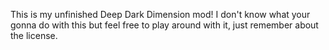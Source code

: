 This is my unfinished Deep Dark Dimension mod! I don't know what your gonna do with this but feel free to play around with it, just remember about the license.